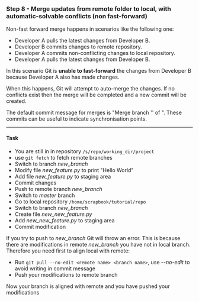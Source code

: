 ### Step 8 - Merge updates from remote folder to local, with automatic-solvable conflicts (non fast-forward)

Non-fast forward merge happens in scenarios like the following one:

- Developer A pulls the latest changes from Developer B.
- Developer B commits changes to remote repository.
- Developer A commits non-conflicting changes to local repository.
- Developer A pulls the latest changes from Developer B.

In this scenario Git is **unable to fast-forward** the changes from Developer B because Developer A also has made changes.

When this happens, Git will attempt to auto-merge the changes. If no conflicts exist then the merge will be completed and a new commit will be created.

The default commit message for merges is "Merge branch '' of ". These commits can be useful to indicate synchronisation points.

---

#### Task

- You are still in in repository `/s/repo/working_dir/project`
- use `git fetch` to fetch remote branches
- Switch to branch *new_branch*
- Modify file *new_feature.py* to print "Hello World"
- Add file *new_feature.py* to staging area 
- Commit changes
- Push to remote branch *new_branch*
- Switch to *master* branch
- Go to local repository `/home/scrapbook/tutorial/repo`
- Switch to branch *new_branch*
- Create file *new_new_feature.py*
- Add *new_new_feature.py* to staging area 
- Commit modification

If you try to push to *new_branch* Git will throw an error.
This is because there are modifications in remote *new_branch* you have not in local branch.
Therefore you need first to align local with remote:

- Run `git pull --no-edit <remote name> <branch name>`, use *--no-edit* to avoid writing in commit message
- Push your modifications to remote branch

Now your branch is aligned with remote and you have pushed your modifications

